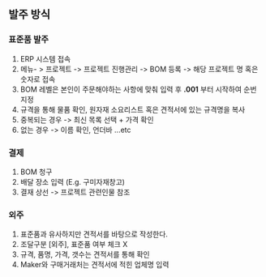 ## 발주 방식
### 표준품 발주
1. ERP 시스템 접속
2. 메뉴- > 프로젝트 -> 프로젝트 진행관리 -> BOM 등록 -> 해당 프로젝트 명 혹은 숫자로 접속
3. BOM 레벨은 본인이 주문해야하는 사항에 맞춰 입력 후 **.001** 부터 시작하여 순번 지정
4. 규격을 통해 물품 확인, 원자재 소요리스트 혹은 견적서에 있는 규격명을 복사
5. 중복되는 경우 -> 최신 목록 선택 + 가격 확인
6. 없는 경우 -> 이름 확인, 언더바 ...etc

### 결제
1. BOM 청구
2. 배달 장소 입력 (E.g. 구미자재창고)
3. 결재 상선 -> 프로젝트 관련인물 참조

### 외주
1. 표준품과 유사하지만 견적서를 바탕으로 작성한다.
2. 조달구분 [외주], 표준품 여부 체크 X
3. 규격, 품명, 가격, 갯수는 견적서를 통해 확인
4. Maker와 구매거래처는 견적서에 적힌 업체명 입력

